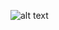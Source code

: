 ![alt text](https://gist.githubusercontent.com/sinanatra/362cb06277d30eb0245bf818e9330e0d/raw/b150b910de288e21b6f63ee4b512144b0080d223/pattern.svg)
